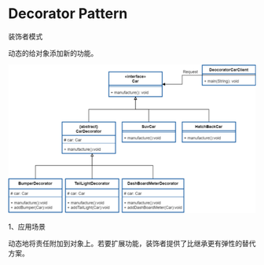 # Decorator Pattern
装饰者模式

动态的给对象添加新的功能。

![img.png](img.png)

1、应用场景

动态地将责任附加到对象上。若要扩展功能，装饰者提供了比继承更有弹性的替代方案。